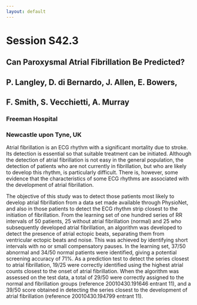 ```yaml
---
layout: default
---
```



# Session S42.3

## Can Paroxysmal Atrial Fibrillation Be Predicted?

## P. Langley, D. di Bernardo, J. Allen, E. Bowers,
## F. Smith, S. Vecchietti, A. Murray

### Freeman Hospital
### Newcastle upon Tyne, UK

Atrial fibrillation is an ECG rhythm with a significant mortality due
to stroke. Its detection is essential so that suitable treatment can
be initiated. Although the detection of atrial fibrillation is not
easy in the general population, the detection of patients who are not
currently in fibrillation, but who are likely to develop this rhythm,
is particularly difficult. There is, however, some evidence that the
characteristics of some ECG rhythms are associated with the
development of atrial fibrillation.

The objective of this study was to detect those patients most likely
to develop atrial fibrillation from a data set made available through
PhysioNet, and also in those patients to detect the ECG rhythm strip
closest to the initiation of fibrillation. From the learning set of
one hundred series of RR intervals of 50 patients, 25 without atrial
fibrillation (normal) and 25 who subsequently developed atrial
fibrillation, an algorithm was developed to detect the presence of
atrial ectopic beats, separating them from ventricular ectopic beats
and noise. This was achieved by identifying short intervals with no or
small compensatory pauses. In the learning set, 37/50 abnormal and
34/50 normal patients were identified, giving a potential screening
accuracy of 71%. As a prediction test to detect the series closest to
atrial fibrillation, 19/25 were correctly identified using the highest
atrial counts closest to the onset of atrial fibrillation. When the
algorithm was assessed on the test data, a total of 29/50 were
correctly assigned to the normal and fibrillation groups (reference
20010430.191646 entrant 11), and a 39/50 score obtained in detecting
the series closest to the development of atrial fibrillation
(reference 20010430.194799 entrant 11).
